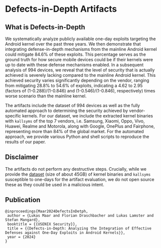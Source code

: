 # Defects-in-Depth Artifacts

## What is Defects-in-Depth

We systematically analyze publicly available one-day exploits targeting the Android kernel over the past three years. We then demonstrate that integrating defense-in-depth mechanisms from the mainline Android kernel could mitigate 84.6% of these exploits. This percentage serves as the ground truth for how secure mobile devices could be if their kernels were up to date with these defense mechanisms enabled. In a subsequent analysis of 994 devices, we reveal that the level of security that is actually achieved is severely lacking compared to the mainline Android kernel. This achieved security varies significantly depending on the vendor, ranging from mitigating 28.8% to 54.6% of exploits, indicating a 4.62 to 2.95 (factors of (1-0.288)/(1-0.846) and (1-0.546)/(1-0.846), respectively) times worse scenario than the mainline kernel.


The artifacts include the dataset of 994 devices as well as the fully automated approach to determining the security achieved by vendor-specific kernels. For our dataset, we include the extracted kernel binaries with `kallsyms` of the top 7 vendors, i.e. Samsung, Xiaomi, Oppo, Vivo, Huawei, Realme and Motorola, along with Google, OnePlus and Fairphone, representing more than 84% of the global market. For the automated approach, we provide various Python and shell scripts to reproduce the results of our paper.

## Disclaimer

The artifacts do not perform any destructive steps. Crucially, while we provide the [dataset](https://todo) (size of about 45GB) of kernel binaries and `kallsyms` susceptible to one-days for the artifact evaluation, we do not open source these as they could be used in a malicious intent.

## Publication

```
@inproceedings{Maar2024DefectsInDetph,
 author = {Lukas Maar and Florian Draschbacher and Lukas Lamster and Stefan Mangard},
 booktitle = {{USENIX Security}},
 title = {{Defects-in-Depth: Analyzing the Integration of Effective Defenses against One-Day Exploits in Android Kernels}},
 year = {2024}
}
```
